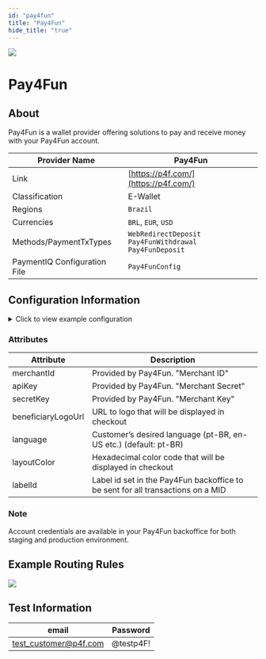 ```yaml
--- 
id: "pay4fun" 
title: "Pay4Fun"
hide_title: "true"
---
```

 
![](/img/providers/logos/p4fLogo.png)

# Pay4Fun

## About
Pay4Fun is a wallet provider offering solutions to pay and receive money with your Pay4Fun account. 

| Provider Name                | Pay4Fun                                                             |
|------------------------------|---------------------------------------------------------------------|
| Link                         | [https://p4f.com/](https://p4f.com/)                                |
| Classification               | E-Wallet                                                            |
| Regions                      | `Brazil`                                                            |
| Currencies                   | `BRL`, `EUR`, `USD`                                                 |
| Methods/PaymentTxTypes       | `WebRedirectDeposit`<br/> `Pay4FunWithdrawal`<br/> `Pay4FunDeposit` |
| PaymentIQ Configuration File | `Pay4FunConfig`                                                     |

## Configuration Information

<details>
<summary>Click to view example configuration</summary>
<br/>

```xml
<com.devcode.paymentiq.integration.pay4fun.Pay4FunConfig>
  <enabled>true</enabled>
  <accounts>
    <entry>
     <string>default</string>
     <account>
        <merchantId>???</merchantId>
        <apiKey>???</apiKey>
        <secretKey>???</secretKey>
        <supportedCurrencies>EUR|USD|BRL</supportedCurrencies>
        <beneficiaryLogoUrl>https://www.example.com/image</beneficiaryLogoUrl>
        <language>en-US</language>
        <width>600</width>
        <height>600</height>
        <container>window</container>  
     </account>
    </entry>
  </accounts>
  <layoutColor></layoutColor>
  <labelId>???</labelId>
</com.devcode.paymentiq.integration.pay4fun.Pay4FunConfig>
```

</details>

### Attributes

| Attribute          | Description                                                                     |
|--------------------|---------------------------------------------------------------------------------|
| merchantId         | Provided by Pay4Fun. "Merchant ID"                                              |
| apiKey             | Provided by Pay4Fun. "Merchant Secret"                                          |
| secretKey          | Provided by Pay4Fun. "Merchant Key"                                             |
| beneficiaryLogoUrl | URL to logo that will be displayed in checkout                                  |
| language           | Customer’s desired language (pt-BR, en-US etc.) (default: pt-BR)                |
| layoutColor        | Hexadecimal color code that will be displayed in checkout                       |
| labelId            | Label id set in the Pay4Fun backoffice to be sent for all transactions on a MID |

### Note

Account credentials are available in your Pay4Fun backoffice for both staging and production environment.

## Example Routing Rules

![](/img/providers/routing/p4fRouting.png)


## Test Information

| email                 | Password  |
|-----------------------|-----------|
| test_customer@p4f.com | @testp4F! |
